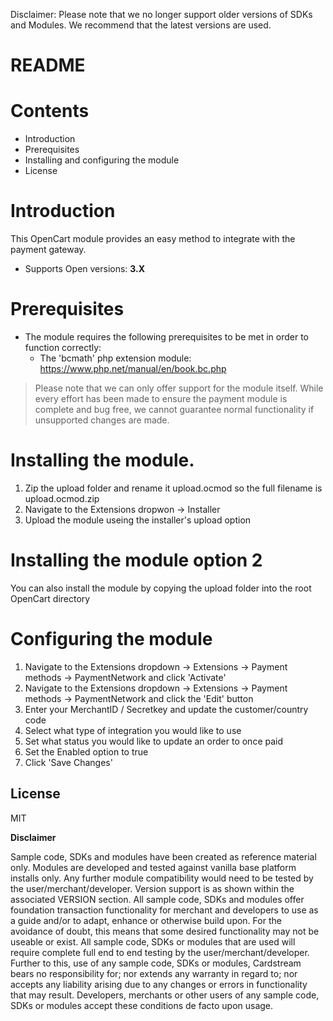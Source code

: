 Disclaimer: Please note that we no longer support older versions of SDKs and Modules. We recommend that the latest versions are used.

# README

# Contents

- Introduction
- Prerequisites
- Installing and configuring the module
- License

# Introduction

This OpenCart module provides an easy method to integrate with the payment gateway.
 - Supports Open versions: **3.X**

# Prerequisites

- The module requires the following prerequisites to be met in order to function correctly:
    - The 'bcmath' php extension module: https://www.php.net/manual/en/book.bc.php

> Please note that we can only offer support for the module itself. While every effort has been made to ensure the payment module is complete and bug free, we cannot guarantee normal functionality if unsupported changes are made.

# Installing the module.

1. Zip the upload folder and rename it upload.ocmod so the full filename is upload.ocmod.zip 
2. Navigate to the Extensions dropwon -> Installer
3. Upload the module useing the installer's upload option

# Installing the module option 2

You can also install the module by copying the upload folder into the root OpenCart directory

# Configuring the module

1. Navigate to the Extensions dropdown -> Extensions -> Payment methods -> PaymentNetwork and click 'Activate'
2. Navigate to the Extensions dropdown -> Extensions -> Payment methods -> PaymentNetwork and click the 'Edit' button
3. Enter your MerchantID / Secretkey and update the customer/country code
4. Select what type of integration you would like to use
5. Set what status you would like to update an order to once paid
6. Set the Enabled option to true
7. Click 'Save Changes'

License
----
MIT

**Disclaimer**

Sample code, SDKs and modules have been created as reference material only. Modules are developed and tested against vanilla base platform installs only. Any further module compatibility would need to be tested by the user/merchant/developer. Version support is as shown within the associated VERSION section. All sample code, SDKs and modules offer foundation transaction functionality for merchant and developers to use as a guide and/or to adapt, enhance or otherwise build upon. For the avoidance of doubt, this means that some desired functionality may not be useable or exist. All sample code, SDKs or modules that are used will require complete full end to end testing by the user/merchant/developer. Further to this, use of any sample code, SDKs or modules, Cardstream bears no responsibility for; nor extends any warranty in regard to; nor accepts any liability arising due to any changes or errors in functionality that may result. Developers, merchants or other users of any sample code, SDKs or modules accept these conditions de facto upon usage.
